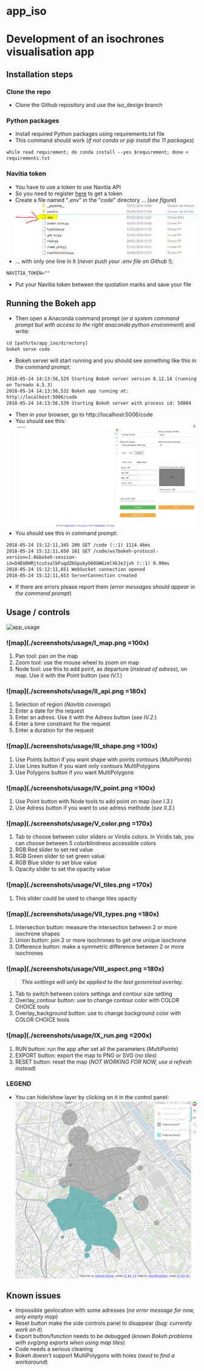 # app_iso
# Development of an isochrones visualisation app

## Installation steps
### Clone the repo
- Clone the Github repository and use the iso_design branch

### Python packages
- Install required Python packages using requirements.txt file
- This command should work (*if not conda or pip install the 11 packages*)
```
while read requirement; do conda install --yes $requirement; done < requirements.txt
```

### Navitia token
- You have to use a token to use Navitia API
- So you need to register [here](https://www.navitia.io/register/) to get a token
- Create a file named "*.env*" in the "*code*" directory ... (*see figure*)
![token](./screenshots/token.png)
- ... with only one line in it (*never push your .env file on Github !*):

```
NAVITIA_TOKEN=""
```
- Put your Navitia token between the quotation marks and save your file

## Running the Bokeh app
- Then open a Anaconda command prompt (*or a system command prompt but with access to the right anaconda python environment*) and write:
```
cd [path/to/app_iso/directory]
bokeh serve code
```
- Bokeh server will start running and you should see something like this in the command prompt:
```
2018-05-24 14:13:56,529 Starting Bokeh server version 0.12.14 (running on Tornado 4.5.3)
2018-05-24 14:13:56,532 Bokeh app running at: http://localhost:5006/code
2018-05-24 14:13:56,539 Starting Bokeh server with process id: 50804
```
- Then in your browser, go to http://localhost:5006/code
- You should see this: ![app](./screenshots/app.png)
- You should see this in command prompt:
```
2018-05-24 15:12:11,345 200 GET /code (::1) 1114.46ms
2018-05-24 15:12:11,650 101 GET /code/ws?bokeh-protocol-version=1.0&bokeh-session-id=D4EU0HRjtcutsalbFuqdZ6GpubyO60UWGzmlXkJeJjvh (::1) 0.99ms
2018-05-24 15:12:11,651 WebSocket connection opened
2018-05-24 15:12:11,653 ServerConnection created
```
- If there are errors please report them (*error messages should appear in the command prompt*)

## Usage / controls
![app_usage](./screenshots/app_usage.png)
### ![map](./screenshots/usage/I_map.png =100x)
1. Pan tool: pan on the map
2. Zoom tool: use the mouse wheel to zoom on map
3. Node tool: use this to add point, as departure (*instead of adress*), on map. Use it with the Point button (*see IV.1.*)

### ![map](./screenshots/usage/II_api.png =180x)
1. Selection of region (*Navitia coverage*)
2. Enter a date for the request
3. Enter an adress. Use it with the Adress button (*see IV.2.*)
4. Enter a time constraint for the request
5. Enter a duration for the request

### ![map](./screenshots/usage/III_shape.png =100x)
1. Use Points button if you want shape with points contours (*MultiPoints*)
2. Use Lines button if you want only contours MultiPolygons
3. Use Polygons button if you want MultiPolygons

### ![map](./screenshots/usage/IV_point.png =100x)
1. Use Point button with Node tools to add point on map (*see I.3.*)
2. Use Adress button if you want to use adress methode (*see II.3.*)

### ![map](./screenshots/usage/V_color.png =170x)
1. Tab to choose between color sliders or Viridis colors. In Viridis tab, you can choose between 5 colorblindness accessible colors
2. RGB Red slider to set red value
3. RGB Green slider to set green value
4. RGB Blue slider to set blue value
5. Opacity slider to set the opacity value

### ![map](./screenshots/usage/VI_tiles.png =170x)
1. This slider could be used to change tiles opacity

### ![map](./screenshots/usage/VII_types.png =180x)
1. Intersection button: measure the intersection between 2 or more isochrone shapes
2. Union button: join 2 or more isochrones to get one unique isochrone
3. Difference button: make a symmetric difference between 2 or more isochrones

### ![map](./screenshots/usage/VIII_aspect.png =180x)
> ***This settings will only be applied to the last generetad overlay.***

1. Tab to switch between colors settings and contour size setting
2. Overlay_contour button: use to change contour color with COLOR CHOICE tools
3. Overlay_background button: use to change background color with COLOR CHOICE tools

### ![map](./screenshots/usage/IX_run.png =200x)
1. RUN button: run the app after set all the parameters (*MultiPoints*)
2. EXPORT button: export the map to PNG or SVG (*no tiles*)
3. RESET button: reset the map (*NOT WORKING FOR NOW, use a refresh instead*)

### LEGEND
* You can hide/show layer by clicking on it in the control panel:
![legend](./screenshots/legend.png)

## Known issues
- Impossible geolocation with some adresses (*no error message for now, only empty map*)
- Reset button make the side controls panel to disappear (*bug: currently work on it*)
- Export button/function needs to be debugged (*known Bokeh problems with svg/png exports when using map tiles*)
- Code needs a serious cleaning
- Bokeh doesn't support MultiPolygons with holes (*need to find a workaround*)
